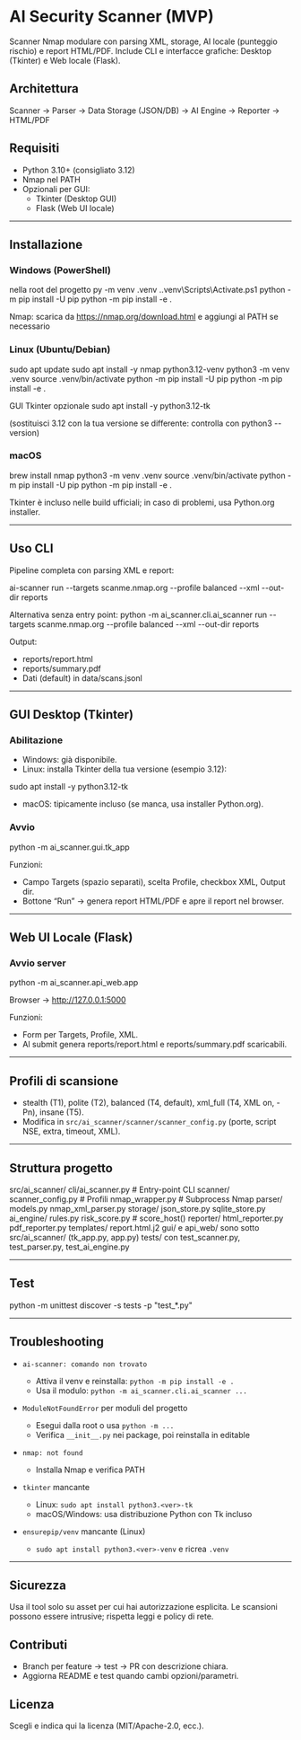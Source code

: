 # AI Security Scanner (MVP)

Scanner Nmap modulare con parsing XML, storage, AI locale (punteggio rischio) e report HTML/PDF. Include CLI e interfacce grafiche: Desktop (Tkinter) e Web locale (Flask).

## Architettura
Scanner → Parser → Data Storage (JSON/DB) → AI Engine → Reporter → HTML/PDF

## Requisiti
- Python 3.10+ (consigliato 3.12)
- Nmap nel PATH
- Opzionali per GUI:
  - Tkinter (Desktop GUI)
  - Flask (Web UI locale)

---

## Installazione

### Windows (PowerShell)
nella root del progetto
py -m venv .venv
..venv\Scripts\Activate.ps1
python -m pip install -U pip
python -m pip install -e .

Nmap: scarica da https://nmap.org/download.html e aggiungi al PATH se necessario

### Linux (Ubuntu/Debian)
sudo apt update
sudo apt install -y nmap python3.12-venv
python3 -m venv .venv
source .venv/bin/activate
python -m pip install -U pip
python -m pip install -e .

GUI Tkinter opzionale
sudo apt install -y python3.12-tk

(sostituisci 3.12 con la tua versione se differente: controlla con python3 --version)

### macOS
brew install nmap
python3 -m venv .venv
source .venv/bin/activate
python -m pip install -U pip
python -m pip install -e .

Tkinter è incluso nelle build ufficiali; in caso di problemi, usa Python.org installer.


---

## Uso CLI

Pipeline completa con parsing XML e report:

ai-scanner run --targets scanme.nmap.org --profile balanced --xml --out-dir reports

Alternativa senza entry point:
python -m ai_scanner.cli.ai_scanner run --targets scanme.nmap.org --profile balanced --xml --out-dir reports


Output:
- reports/report.html
- reports/summary.pdf
- Dati (default) in data/scans.jsonl

---

## GUI Desktop (Tkinter)

### Abilitazione
- Windows: già disponibile.
- Linux: installa Tkinter della tua versione (esempio 3.12):

sudo apt install -y python3.12-tk

- macOS: tipicamente incluso (se manca, usa installer Python.org).

### Avvio
python -m ai_scanner.gui.tk_app


Funzioni:
- Campo Targets (spazio separati), scelta Profile, checkbox XML, Output dir.
- Bottone “Run” → genera report HTML/PDF e apre il report nel browser.

---

## Web UI Locale (Flask)


### Avvio server

python -m ai_scanner.api_web.app

Browser → http://127.0.0.1:5000


Funzioni:
- Form per Targets, Profile, XML.
- Al submit genera reports/report.html e reports/summary.pdf scaricabili.

---

## Profili di scansione
- stealth (T1), polite (T2), balanced (T4, default), xml_full (T4, XML on, -Pn), insane (T5).
- Modifica in `src/ai_scanner/scanner/scanner_config.py` (porte, script NSE, extra, timeout, XML).

---

## Struttura progetto
src/ai_scanner/
cli/ai_scanner.py # Entry-point CLI
scanner/
scanner_config.py # Profili
nmap_wrapper.py # Subprocess Nmap
parser/
models.py
nmap_xml_parser.py
storage/
json_store.py
sqlite_store.py
ai_engine/
rules.py
risk_score.py # score_host()
reporter/
html_reporter.py
pdf_reporter.py
templates/
report.html.j2
gui/ e api_web/ sono sotto src/ai_scanner/ (tk_app.py, app.py)
tests/ con test_scanner.py, test_parser.py, test_ai_engine.py


---

## Test
python -m unittest discover -s tests -p "test_*.py"


---

## Troubleshooting

- `ai-scanner: comando non trovato`
  - Attiva il venv e reinstalla: `python -m pip install -e .`
  - Usa il modulo: `python -m ai_scanner.cli.ai_scanner ...`

- `ModuleNotFoundError` per moduli del progetto
  - Esegui dalla root o usa `python -m ...`
  - Verifica `__init__.py` nei package, poi reinstalla in editable

- `nmap: not found`
  - Installa Nmap e verifica PATH

- `tkinter` mancante
  - Linux: `sudo apt install python3.<ver>-tk`
  - macOS/Windows: usa distribuzione Python con Tk incluso

- `ensurepip/venv` mancante (Linux)
  - `sudo apt install python3.<ver>-venv` e ricrea `.venv`

---

## Sicurezza
Usa il tool solo su asset per cui hai autorizzazione esplicita. Le scansioni possono essere intrusive; rispetta leggi e policy di rete.

## Contributi
- Branch per feature → test → PR con descrizione chiara.
- Aggiorna README e test quando cambi opzioni/parametri.

## Licenza
Scegli e indica qui la licenza (MIT/Apache-2.0, ecc.).

